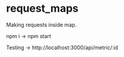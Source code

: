 # request_maps
Making requests inside map.

npm i -> npm start

Testing -> http://localhost:3000/api/metric/:id
